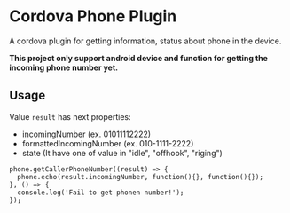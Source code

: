 # Cordova Phone Plugin

A cordova plugin for getting information, status about phone in the device.

**This project only support android device and function for getting the incoming phone number yet.**

## Usage
Value `result` has next properties:
* incomingNumber (ex. 01011112222)
* formattedIncomingNumber (ex. 010-1111-2222)
* state (It have one of value in "idle", "offhook",
"riging")
```
phone.getCallerPhoneNumber((result) => {
  phone.echo(result.incomingNumber, function(){}, function(){});
}, () => {
  console.log('Fail to get phonen number!');
});
```
